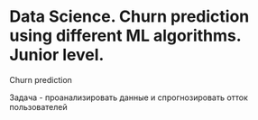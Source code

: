 # Data Science. Churn prediction using different ML algorithms. Junior level.

Churn prediction

Задача - проанализировать данные и спрогнозировать отток пользователей
